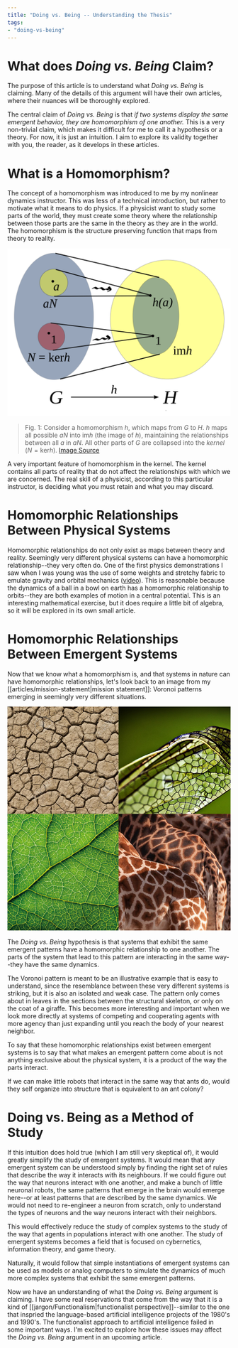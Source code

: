 ```yaml
---
title: "Doing vs. Being -- Understanding the Thesis"
tags:
- "doing-vs-being"
---
```


# What does *Doing vs. Being* Claim?

The purpose of this article is to understand what *Doing vs. Being* is claiming. Many of the details of this argument will have their own articles, where their nuances will be thoroughly explored.

The central claim of *Doing vs. Being* is that *if two systems display the same emergent behavior, they are homomorphism of one another.* This is a very non-trivial claim, which makes it difficult for me to call it a hypothesis or a theory. For now, it is just an intuition. I aim to explore its validity together with you, the reader, as it develops in these articles.

# What is a Homomorphism?
The concept of a homomorphism was introduced to me by my nonlinear dynamics instructor. This was less of a technical introduction, but rather to motivate what it means to do physics. 
If a physicist want to study some parts of the world, they must create some theory where the relationship between those parts are the same in the theory as they are in the world. The homomorphism is the structure preserving function that maps from theory to reality.

![homomorphism figure](images/homomorphism.svg)
> Fig. 1: Consider a homomorphism $h$, which maps from $G$ to $H$. $h$ maps all possible $aN$ into $\text{im}h$ (the image of $h$), maintaining the relationships between all $a$ in $aN$. All other parts of $G$ are collapsed into the *kernel* $(N=\text{ker}h)$. [Image Source](https://en.wikipedia.org/wiki/Group_homomorphism) 

A very important feature of homomorphism in the kernel. The kernel contains all parts of reality that do not affect the relationships with which we are concerned. The real skill of a physicist, according to this particular instructor, is deciding what you must retain and what you may discard.

# Homomorphic Relationships Between Physical Systems

Homomorphic relationships do not only exist as maps between theory and reality. Seemingly very different physical systems can have a homomorphic relationship--they very often do. One of the first physics demonstrations I saw when I was young was the use of some weights and stretchy fabric to emulate gravity and orbital mechanics ([video](https://www.youtube.com/watch?v=MTY1Kje0yLg&ab_channel=apbiolghs)). This is reasonable because the dynamics of a ball in a bowl on earth has a homomorphic relationship to orbits--they are both examples of motion in a central potential. This is an interesting mathematical exercise, but it does require a little bit of algebra, so it will be explored in its own small article.

# Homomorphic Relationships Between Emergent Systems

Now that we know what a homomorphism is, and that systems in nature can have homomorphic relationships, let's look back to an image from my [[articles/mission-statement|mission statement]]: Voronoi patterns emerging in seemingly very different situations.

![voronoi-patterns](images/voronoi-patterns.png)

The *Doing vs. Being* hypothesis is that systems that exhibit the same emergent patterns have a homomorphic relationship to one another. The parts of the system that lead to this pattern are interacting in the same way--they have the same dynamics. 

The Voronoi pattern is meant to be an illustrative example that is easy to understand, since the resemblance between these very different systems is striking, but it is also an isolated and weak case. The pattern only comes about in leaves in the sections between the structural skeleton, or only on the coat of a giraffe. This becomes more interesting and important when we look more directly at systems of competing and cooperating agents with more agency than just expanding until you reach the body of your nearest neighbor.

To say that these homomorphic relationships exist between emergent systems is to say that what makes an emergent pattern come about is not anything exclusive about the physical system, it is a product of the way the parts interact.

If we can make little robots that interact in the same way that ants do, would they self organize into structure that is equivalent to an ant colony?

# Doing vs. Being as a Method of Study

If this intuition does hold true (which I am still very skeptical of), it would greatly simplify the study of emergent systems. It would mean that any emergent system can be understood simply by finding the right set of rules that describe the way it interacts with its neighbours. If we could figure out the way that neurons interact with one another, and make a bunch of little neuronal robots, the same patterns that emerge in the brain would emerge here--or at least patterns that are described by the same dynamics. We would not need to re-engineer a neuron from scratch, only to understand the types of neurons and the way neurons interact with their neighbors.

This would effectively reduce the study of complex systems to the study of the way that agents in populations interact with one another. The study of emergent systems becomes a field that is focused on cybernetics, information theory, and game theory. 

Naturally, it would follow that simple instantiations of emergent systems can be used as models or analog computers to simulate the dynamics of much more complex systems that exhibit the same emergent patterns.

Now we have an understanding of what the *Doing vs. Being* argument is claiming. I have some real reservations that come from the way that it is a kind of [[jargon/Functionalism|functionalist perspective]]--similar to the one that inspried the language-based artificial intelligence projects of the 1980's and 1990's. The functionalist approach to artificial intelligence failed in some important ways. I'm excited to explore how these issues may affect the *Doing vs. Being* argument in an upcoming article.